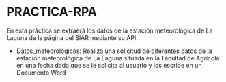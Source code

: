 # PRACTICA-RPA
En esta práctica se extraerá los datos de la estación meteorológica de La Laguna de la página del SIAR mediante su API.
- Datos_meteorológicos: Realiza una solicitud de diferentes datos de la estación meteorológica de La Laguna situada en la Facultad de Agrícola en una fecha dada que se le solicita al usuario y los escribe en un Documento Word

